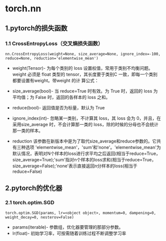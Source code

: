 # torch.nn

## 1.pytorch的损失函数

### 1.1 CrossEntropyLoss（交叉熵损失函数）

```
nn.CrossEntropyLoss(weight=None, size_average=None, ignore_index=-100, reduce=None, reduction='elementwise_mean')
```

- weight(Tensor)- 为每个类别的 loss 设置权值，常用于类别不均衡问题。weight 必须是 float
  类型的 tensor，其长度要于类别C 一致，即每一个类别都要设置有weight。带weight 的计
  算公式：

- size_average(bool)- 当 reduce=True 时有效。为 True 时，返回的 loss 为平均值；为 False
  时，返回的各样本的 loss 之和。

- reduce(bool)- 返回值是否为标量，默认为 True

- ignore_index(int)- 忽略某一类别，不计算其 loss，其 loss 会为 0，并且，在采用size_average 时，不会计算那一类的 loss，除的时候的分母也不会统计那一类的样本。

- reduction 该参数在新版本中是为了取代size_average和reduce参数的。它共有三种选项 'elementwise_mean'，'sum'和'none'。'elementwise_mean'为默认情况，表明对N个样本的loss进行求平均之后返回(相当于reduce=True，size_average=True);'sum'指对n个样本的loss求和(相当于reduce=True，size_average=False);'none'表示直接返回n分样本的loss(相当于reduce=False)
  

## 2.pytorch的优化器

### 2.1 torch.optim.SGD

```
torch.optim.SGD(params, lr=<object object>, momentum=0, dampening=0, weight_decay=0, nesterov=False)
```

- params(iterable)- 参数组，优化器要管理的那部分参数。
- lr(float)- 初始学习率，可按需随着训练过程不断调整学习率